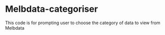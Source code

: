 # Melbdata-categoriser
This code is for prompting user to choose the category of data to view from Melbdata
